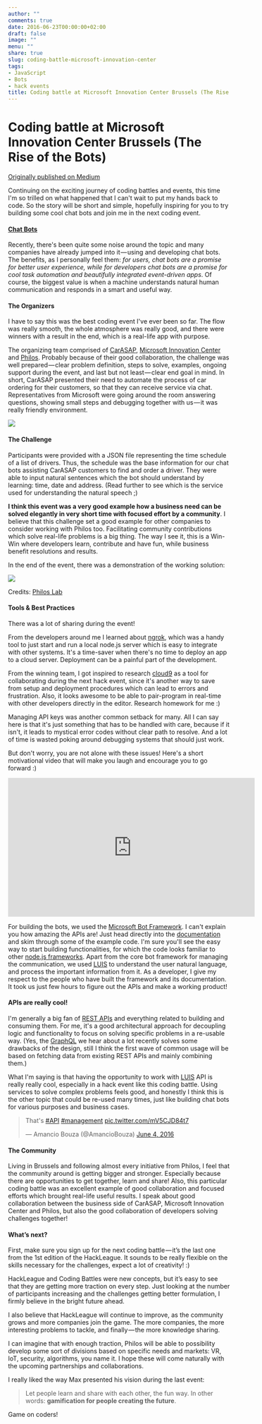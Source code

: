 ```yaml
---
author: ""
comments: true
date: 2016-06-23T00:00:00+02:00
draft: false
image: ""
menu: ""
share: true
slug: coding-battle-microsoft-innovation-center
tags:
- JavaScript
- Bots
- hack events
title: Coding battle at Microsoft Innovation Center Brussels (The Rise of the Bots)
---
```


# Coding battle at Microsoft Innovation Center Brussels (The Rise of the Bots)

[Originally published on Medium](https://medium.com/@kalin.chernev/coding-battle-at-microsoft-innovation-center-brussels-the-rise-of-the-bots-f0887c15e257)

Continuing on the exciting journey of coding battles and events, this time I'm so trilled on what happened that I can't wait to put my hands back to code. So the story will be short and simple, hopefully inspiring for you to try building some cool chat bots and join me in the next coding event.

#### [Chat Bots][1]

Recently, there's been quite some noise around the topic and many companies have already jumped into it — using and developing chat bots. The benefits, as I personally feel them: _for users, chat bots are a promise for better user experience, while for developers chat bots are a promise for cool task automation and beautifully integrated event-driven apps_. Of course, the biggest value is when a machine understands natural human communication and responds in a smart and useful way.

#### The Organizers

I have to say this was the best coding event I've ever been so far. The flow was really smooth, the whole atmosphere was really good, and there were winners with a result in the end, which is a real-life app with purpose.

The organizing team comprised of [CarASAP][2], [Microsoft Innovation Center][3] and [Philos][4]. Probably because of their good collaboration, the challenge was well prepared — clear problem definition, steps to solve, examples, ongoing support during the event, and last but not least — clear end goal in mind. In short, CarASAP presented their need to automate the process of car ordering for their customers, so that they can receive service via chat. Representatives from Microsoft were going around the room answering questions, showing small steps and debugging together with us — it was really friendly environment.

![][5]

#### The Challenge

Participants were provided with a JSON file representing the time schedule of a list of drivers. Thus, the schedule was the base information for our chat bots assisting CarASAP customers to find and order a driver. They were able to input natural sentences which the bot should understand by learning: time, date and address. (Read further to see which is the service used for understanding the natural speech&nbsp;;)

**I think this event was a very good example how a business need can be solved elegantly in very short time with focused effort by a community**. I believe that this challenge set a good example for other companies to consider working with Philos too. Facilitating community contributions which solve real-life problems is a big thing. The way I see it, this is a Win-Win where developers learn, contribute and have fun, while business benefit resolutions and results.

In the end of the event, there was a demonstration of the working solution:

![][7]

Credits: [Philos&nbsp;Lab][6]

#### Tools &amp; Best Practices

There was a lot of sharing during the event!

From the developers around me I learned about [ngrok][8], which was a handy tool to just start and run a local node.js server which is easy to integrate with other systems. It's a time-saver when there's no time to deploy an app to a cloud server. Deployment can be a painful part of the development.

From the winning team, I got inspired to research [cloud9][9] as a tool for collaborating during the next hack event, since it's another way to save from setup and deployment procedures which can lead to errors and frustration. Also, it looks awesome to be able to pair-program in real-time with other developers directly in the editor. Research homework for me&nbsp;:)

Managing API keys was another common setback for many. All I can say here is that it's just something that has to be handled with care, because if it isn't, it leads to mystical error codes without clear path to resolve. And a lot of time is wasted poking around debugging systems that should just work.

But don't worry, you are not alone with these issues! Here's a short motivational video that will make you laugh and encourage you to go forward&nbsp;:)

<iframe width="560" height="315" src="https://www.youtube.com/embed/zFO1cRr5-qY?rel=0" frameborder="0" allowfullscreen></iframe>

For building the bots, we used the [Microsoft Bot Framework][10]. I can't explain you how amazing the APIs are! Just head directly into the [documentation][11] and skim through some of the example code. I'm sure you'll see the easy way to start building functionalities, for which the code looks familiar to other [node.js frameworks][12]. Apart from the core bot framework for managing the communication, we used [LUIS][13] to understand the user natural language, and process the important information from it. As a developer, I give my respect to the people who have built the framework and its documentation. It took us just few hours to figure out the APIs and make a working product!

#### APIs are really&nbsp;cool!

I'm generally a big fan of [REST APIs][14] and everything related to building and consuming them. For me, it's a good architectural approach for decoupling logic and functionality to focus on solving specific problems in a re-usable way. (Yes, the [GraphQL][15] we hear about a lot recently solves some drawbacks of the design, still I think the first wave of common usage will be based on fetching data from existing REST APIs and mainly combining them.)

What I'm saying is that having the opportunity to work with [LUIS][16] API is really really cool, especially in a hack event like this coding battle. Using services to solve complex problems feels good, and honestly I think this is the other topic that could be re-used many times, just like building chat bots for various purposes and business cases.

<blockquote class="twitter-tweet" data-lang="en"><p lang="en" dir="ltr">That&#39;s <a href="https://twitter.com/hashtag/API?src=hash">#API</a> <a href="https://twitter.com/hashtag/management?src=hash">#management</a> <a href="https://t.co/mV5CJD84t7">pic.twitter.com/mV5CJD84t7</a></p>&mdash; Amancio Bouza (@AmancioBouza) <a href="https://twitter.com/AmancioBouza/status/738993707140190208">June 4, 2016</a></blockquote>
<script async src="//platform.twitter.com/widgets.js" charset="utf-8"></script>

#### The Community

Living in Brussels and following almost every initiative from Philos, I feel that the community around is getting bigger and stronger. Especially because there are opportunities to get together, learn and share! Also, this particular coding battle was an excellent example of good collaboration and focused efforts which brought real-life useful results. I speak about good collaboration between the business side of CarASAP, Microsoft Innovation Center and Philos, but also the good collaboration of developers solving challenges together!

#### What’s next?

First, make sure you sign up for the next coding battle — it’s the last one from the 1st edition of the HackLeague. It sounds to be really flexible on the skills necessary for the challenges, expect a lot of creativity! :)

HackLeague and Coding Battles were new concepts, but it’s easy to see that they are getting more traction on every step. Just looking at the number of participants increasing and the challenges getting better formulation, I firmly believe in the bright future ahead.

I also believe that HackLeague will continue to improve, as the community grows and more companies join the game. The more companies, the more interesting problems to tackle, and finally — the more knowledge sharing.

I can imagine that with enough traction, Philos will be able to possibility develop some sort of divisions based on specific needs and markets: VR, IoT, security, algorithms, you name it. I hope these will come naturally with the upcoming partnerships and collaborations.

I really liked the way Max presented his vision during the last event:

> Let people learn and share with each other, the fun way. In other words: **gamification for people creating the future**.

Game on coders!

[1]: https://en.wikipedia.org/wiki/Chatbot
[2]: http://www.carasap.be/en/
[3]: http://www.mic-brussels.be/en/home/
[4]: https://www.philos.io/
[5]: https://cdn-images-1.medium.com/max/800/1*ZVk4GCCCk6zithaBa8I3-Q.jpeg
[6]: https://www.facebook.com/philos.io/
[7]: https://cdn-images-1.medium.com/max/800/1*7OYP5OSbEVuKgF4eIs9Xcw.jpeg
[8]: https://ngrok.com/
[9]: https://c9.io/
[10]: https://dev.botframework.com/
[11]: http://docs.botframework.com/builder/node/overview/#navtitle
[12]: http://loopback.io/resources/#compare
[13]: https://www.luis.ai/
[14]: https://en.wikipedia.org/wiki/Representational_state_transfer
[15]: http://graphql.org/
[16]: http://docs.botframework.com/builder/node/dialogs/LuisDialog/
